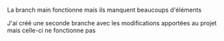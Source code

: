 La branch main fonctionne mais ils manquent beaucoups d'éléments

J'ai créé une seconde branche avec les modifications apportées au projet mais celle-ci ne fonctionne pas
